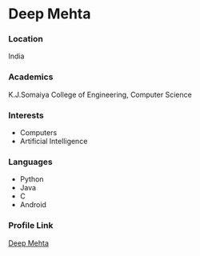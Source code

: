 # Deep Mehta

### Location

India

### Academics

K.J.Somaiya College of Engineering, Computer Science

### Interests

- Computers
- Artificial Intelligence

### Languages

- Python
- Java
- C
- Android

### Profile Link

[Deep Mehta](https://github.com/deep-mm)
